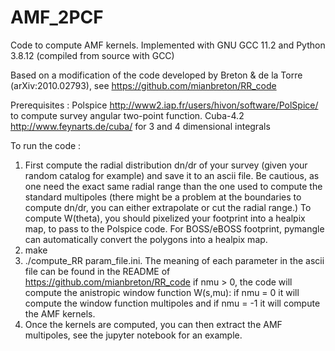# AMF_2PCF
Code to compute AMF kernels. Implemented with GNU GCC 11.2 and Python 3.8.12 (compiled from source with GCC)

Based on a modification of the code developed by Breton & de la Torre (arXiv:2010.02793), see https://github.com/mianbreton/RR_code
 
Prerequisites : Polspice http://www2.iap.fr/users/hivon/software/PolSpice/ to compute survey angular two-point function.
Cuba-4.2 http://www.feynarts.de/cuba/ for 3 and 4 dimensional integrals

To run the code :
1) First compute the radial distribution dn/dr of your survey (given your random catalog for example) and save it to an ascii file. Be cautious, as 
one need the exact same radial range than the one used to compute the standard multipoles (there might be a problem at the boundaries to compute dn/dr, you can either extrapolate or cut the radial range.) To compute W(theta), you should pixelized your footprint into a healpix map, to pass to the Polspice code. For BOSS/eBOSS footprint, pymangle can automatically convert the polygons into a healpix map. 
3) make
4) ./compute_RR param_file.ini. 
The meaning of each parameter in the ascii file can be found in the README of https://github.com/mianbreton/RR_code 
if nmu > 0, the code will compute the anistropic window function W(s,mu): if nmu = 0 it will compute the window function multipoles and if nmu = -1 
it will compute the AMF kernels.
4) Once the kernels are computed, you can then extract the AMF multipoles, see the jupyter notebook for an example. 



